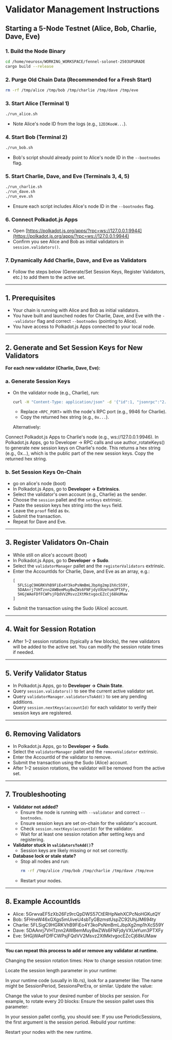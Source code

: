 # Validator Management Instructions

## Starting a 5-Node Testnet (Alice, Bob, Charlie, Dave, Eve)

### 1. Build the Node Binary
```bash
cd /home/neurosx/WORKING_WORKSPACE/fennel-solonet-2503UPGRADE
cargo build --release
```

### 2. Purge Old Chain Data (Recommended for a Fresh Start)
```bash
rm -rf /tmp/alice /tmp/bob /tmp/charlie /tmp/dave /tmp/eve
```

### 3. Start Alice (Terminal 1)
```bash
./run_alice.sh
```
- Note Alice's node ID from the logs (e.g., `12D3KooW...`).

### 4. Start Bob (Terminal 2)
```bash
./run_bob.sh
```
- Bob's script should already point to Alice's node ID in the `--bootnodes` flag.

### 5. Start Charlie, Dave, and Eve (Terminals 3, 4, 5)
```bash
./run_charlie.sh
./run_dave.sh
./run_eve.sh
```
- Ensure each script includes Alice's node ID in the `--bootnodes` flag.

### 6. Connect Polkadot.js Apps
- Open [https://polkadot.js.org/apps/?rpc=ws://127.0.0.1:9944](https://polkadot.js.org/apps/?rpc=ws://127.0.0.1:9944)
- Confirm you see Alice and Bob as initial validators in `session.validators()`.

### 7. Dynamically Add Charlie, Dave, and Eve as Validators
- Follow the steps below (Generate/Set Session Keys, Register Validators, etc.) to add them to the active set.

---

## 1. Prerequisites
- Your chain is running with Alice and Bob as initial validators.
- You have built and launched nodes for Charlie, Dave, and Eve with the `--validator` flag and correct `--bootnodes` (pointing to Alice).
- You have access to Polkadot.js Apps connected to your local node.

---

## 2. Generate and Set Session Keys for New Validators

**For each new validator (Charlie, Dave, Eve):**

### a. Generate Session Keys
- On the validator node (e.g., Charlie), run:
  ```bash
  curl -H "Content-Type: application/json" -d '{"id":1, "jsonrpc":"2.0", "method": "author_rotateKeys", "params":[]}' http://localhost:<RPC_PORT>
  ```
  - Replace `<RPC_PORT>` with the node's RPC port (e.g., 9946 for Charlie).
  - Copy the returned hex string (e.g., `0x...`).

  Alternatively: 

Connect Polkadot.js Apps to Charlie's node (e.g., ws://127.0.0.1:9946).
In Polkadot.js Apps, go to Developer → RPC calls and use author_rotateKeys() to generate new session keys on Charlie's node.
This returns a hex string (e.g., 0x...), which is the public part of the new session keys.
Copy the returned hex string.

### b. Set Session Keys On-Chain
- go on alice's node (boot) 
- In Polkadot.js Apps, go to **Developer → Extrinsics**.
- Select the validator's own account (e.g., Charlie) as the sender.
- Choose the `session` pallet and the `setKeys` extrinsic.
- Paste the session keys hex string into the `keys` field.
- Leave the `proof` field as `0x`.
- Submit the transaction.
- Repeat for Dave and Eve.

---

## 3. Register Validators On-Chain
- While still on alice's account (boot) 
- In Polkadot.js Apps, go to **Developer → Sudo**.
- Select the `validatorManager` pallet and the `registerValidators` extrinsic.
- Enter the AccountIds for Charlie, Dave, and Eve as an array, e.g.:
  ```
  [
    5FLSigC9HGRKVhB9FiEo4Y3koPsNmBmLJbpXg2mp1hXcS59Y,
    5DAAnrj7VHTznn2AWBemMuyBwZWs6FNFjdyVXUeYum3PTXFy,
    5HGjWAeFDfFCWPsjFQdVV2Msvz2XtMktvgocEZcCj68kUMaw
  ]
  ```
- Submit the transaction using the Sudo (Alice) account.

---

## 4. Wait for Session Rotation
- After 1–2 session rotations (typically a few blocks), the new validators will be added to the active set. You can modify the session rotate times if needed.

---

## 5. Verify Validator Status
- In Polkadot.js Apps, go to **Developer → Chain State**.
- Query `session.validators()` to see the current active validator set.
- Query `validatorManager.validatorsToAdd()` to see any pending additions.
- Query `session.nextKeys(accountId)` for each validator to verify their session keys are registered.

---

## 6. Removing Validators
- In Polkadot.js Apps, go to **Developer → Sudo**.
- Select the `validatorManager` pallet and the `removeValidator` extrinsic.
- Enter the AccountId of the validator to remove.
- Submit the transaction using the Sudo (Alice) account.
- After 1–2 session rotations, the validator will be removed from the active set.

---

## 7. Troubleshooting
- **Validator not added?**
  - Ensure the node is running with `--validator` and correct `--bootnodes`.
  - Ensure session keys are set on-chain for the validator's account.
  - Check `session.nextKeys(accountId)` for the validator.
  - Wait for at least one session rotation after setting keys and registering.
- **Validator stuck in `validatorsToAdd()`?**
  - Session keys are likely missing or not set correctly.
- **Database lock or stale state?**
  - Stop all nodes and run:
    ```bash
    rm -rf /tmp/alice /tmp/bob /tmp/charlie /tmp/dave /tmp/eve
    ```
  - Restart your nodes.

---

## 8. Example AccountIds
- Alice:   5GrwvaEF5zXb26Fz9rcQpDWS57CtERHpNehXCPcNoHGKutQY
- Bob:     5FHneW46xGXgs5mUiveU4sbTyGBzmstUspZC92UhjJM694ty
- Charlie: 5FLSigC9HGRKVhB9FiEo4Y3koPsNmBmLJbpXg2mp1hXcS59Y
- Dave:    5DAAnrj7VHTznn2AWBemMuyBwZWs6FNFjdyVXUeYum3PTXFy
- Eve:     5HGjWAeFDfFCWPsjFQdVV2Msvz2XtMktvgocEZcCj68kUMaw

---

**You can repeat this process to add or remove any validator at runtime.**


Changing the session rotation times:
How to change session rotation time:

Locate the session length parameter in your runtime:

In your runtime code (usually in lib.rs), look for a parameter like:
The name might be SessionPeriod, SessionsPerEra, or similar.
Update the value:

Change the value to your desired number of blocks per session. For example, to rotate every 20 blocks:
Ensure the session pallet uses this parameter:

In your session pallet config, you should see:
If you use PeriodicSessions, the first argument is the session period.
Rebuild your runtime:

Restart your nodes with the new runtime.